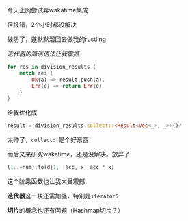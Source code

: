今天上网尝试弄wakatime集成

但报错，2个小时都没解决

破防了，遂默默溜回去做我的rustling

*迭代器的简洁语法让我震撼*
```rust
for res in division_results {
    match res {
        Ok(a) => result.push(a),
        Err(e) => return Err(e)
    }
}
```
给我优化成
```rust
result = division_results.collect::<Result<Vec<_>, _>>()?
```
太帅了，`collect::`是个好东西

而后又来研究wakatime，还是没解决。放弃了

```rust
(1..=num).fold(1, |acc, x| acc * x)
```
这个阶乘函数也让我大受震撼

**迭代器**这一块还需加强，特别是`iterator5`

**切片**的概念也还有问题（Hashmap切片？）
